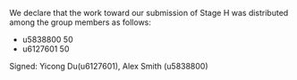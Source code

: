We declare that the work toward our submission of Stage H was distributed among the group members as follows:

* u5838800 50
* u6127601 50

Signed: Yicong Du(u6127601), Alex Smith (u5838800)
